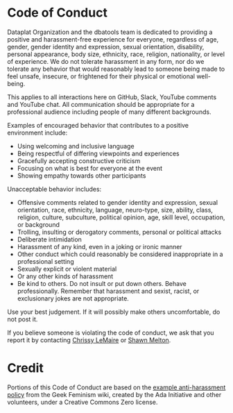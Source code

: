 # Code of Conduct

Dataplat Organization and the dbatools team is dedicated to providing a positive and harassment-free experience for everyone, regardless of age, gender, gender identity and expression, sexual orientation, disability, personal appearance, body size, ethnicity, race, religion, nationality, or level of experience. We do not tolerate harassment in any form, nor do we tolerate any behavior that would reasonably lead to someone being made to feel unsafe, insecure, or frightened for their physical or emotional well-being.

This applies to all interactions here on GitHub, Slack, YouTube comments and YouTube chat. All communication should be appropriate for a professional audience including people of many different backgrounds.

Examples of encouraged behavior that contributes to a positive environment include:

- Using welcoming and inclusive language
- Being respectful of differing viewpoints and experiences
- Gracefully accepting constructive criticism
- Focusing on what is best for everyone at the event
- Showing empathy towards other participants

Unacceptable behavior includes:

- Offensive comments related to gender identity and expression, sexual orientation, race, ethnicity, language, neuro-type, size, ability, class, religion, culture, subculture, political opinion, age, skill level, occupation, or background
- Trolling, insulting or derogatory comments, personal or political attacks
- Deliberate intimidation
- Harassment of any kind, even in a joking or ironic manner
- Other conduct which could reasonably be considered inappropriate in a professional setting
- Sexually explicit or violent material
- Or any other kinds of harassment
- Be kind to others. Do not insult or put down others. Behave professionally. Remember that harassment and sexist, racist, or exclusionary jokes are not appropriate.

Use your best judgement. If it will possibly make others uncomfortable, do not post it.

If you believe someone is violating the code of conduct, we ask that you report it by contacting [Chrissy LeMaire](https://twitter.com/cl) or [Shawn Melton](https://twitter.com/wsmelton).

# Credit

Portions of this Code of Conduct are based on the [example anti-harassment policy](http://geekfeminism.wikia.com/wiki/Conference_anti-harassment/Policy) from the Geek Feminism wiki, created by the Ada Initiative and other volunteers, under a Creative Commons Zero license.